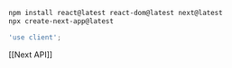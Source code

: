 ```sh
npm install react@latest react-dom@latest next@latest
npx create-next-app@latest
```

```jsx
'use client';
```

[[Next API]]